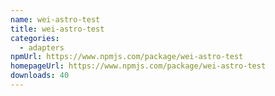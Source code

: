 ```yaml
---
name: wei-astro-test
title: wei-astro-test
categories:
  - adapters
npmUrl: https://www.npmjs.com/package/wei-astro-test
homepageUrl: https://www.npmjs.com/package/wei-astro-test
downloads: 40
---
```

